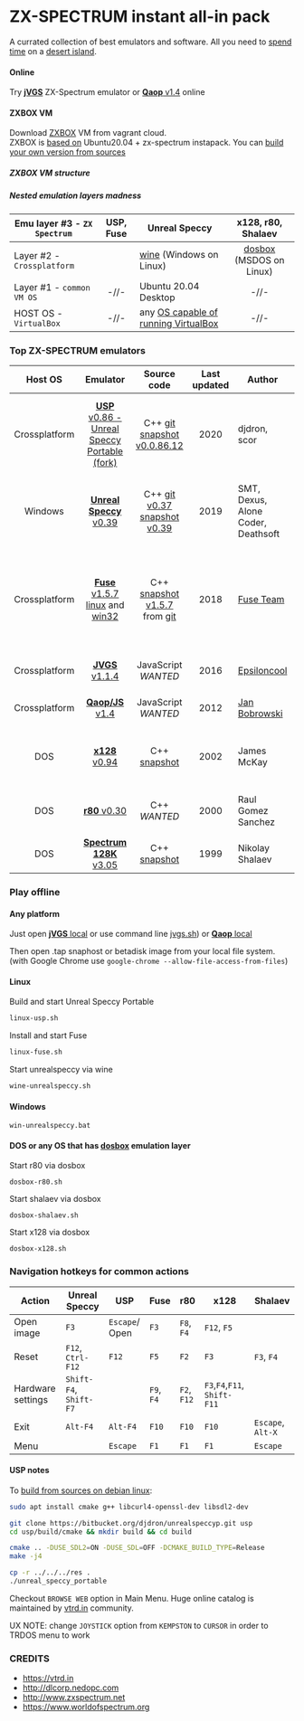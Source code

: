 
# ZX-SPECTRUM instant all-in pack

A currated collection of best emulators and software.
All you need to [spend time](overboot.asm) on a [desert island](#play-offline).

#### Online

Try [**jVGS**](https://reefactor.github.io/zx-spectrum-instapack/emul/jVGS/jvgs-offline.html) ZX-Spectrum emulator 
or [**Qaop** v1.4](https://reefactor.github.io/zx-spectrum-instapack/emul/QAOP/qaop.html#ay#128) online


#### ZXBOX VM
Download [ZXBOX](https://app.vagrantup.com/reefactor/boxes/ZXBOX) VM from vagrant cloud.  
ZXBOX is [based on](build_zxbox.sh) Ubuntu20.04 + zx-spectrum instapack. You can [build your own version from sources](build_zxbox.sh)

##### ZXBOX VM structure
##### Nested emulation layers madness
| Emu layer #3 - `ZX Spectrum` | USP, Fuse  | Unreal Speccy | x128, r80, Shalaev |
|---| :---: |---|:---:|
| Layer #2 - `Crossplatform` |  |  [wine](https://www.winehq.org/) (Windows on Linux) | [dosbox](https://www.dosbox.com/) (MSDOS on Linux) |
| Layer #1 - `common VM OS` | -//- | Ubuntu 20.04 Desktop | -//- |
| HOST OS - `VirtualBox` | -//- | any [OS capable of running VirtualBox](https://www.virtualbox.org/manual/ch01.html#hostossupport)   | -//- |


### Top ZX-SPECTRUM emulators

| Host OS | Emulator | Source code | Last updated | Author | Supported formats | 
|:---:|:---:|:---:|:---:|---|---|
|Crossplatform|[**USP** v0.86 - Unreal Speccy Portable (fork)](emul/USP)| C++ [git](https://github.com/djdron/UnrealSpeccyP) [snapshot v0.0.86.12](emul/src/UnrealSpeccyP-v0.0.86.12.tgz)|2020| djdron, scor |  TRD, FDI, TD0, SCL, UDI, SP, SNA, Z80, TAP, TZX, CSW, SZX, RZX |
|Windows|[**Unreal Speccy** v0.39](emul/US0.39.0/)| C++ [git v0.37](https://github.com/mkoloberdin/unrealspeccy) [snapshot v0.39](http://dlcorp.nedopc.com/viewforum.php?f=27)|2019| SMT, Dexus, Alone Coder, Deathsoft | TRD, FDI, TD0, SCL, UDI, SP, SNA, Z80, TAP, TZX, CSW | 
|Crossplatform|[**Fuse** v1.5.7 linux](linux-fuse.sh) and [win32](emul/fuse-1.5.7-win32/)| C++ [snapshot v1.5.7](emul/src/fuse-1.5.7.tar.gz) from [git](http://fuse-emulator.sourceforge.net/#Source) |2018| [Fuse Team](http://fuse-emulator.sourceforge.net) | Z80, SNA, SZX, PZX, TAP, TZX, DSK, UDI, FDI, TD0, MGT, IMG, D40, D80, SAD, TRD, SCL, OPD |
|Crossplatform|[**JVGS** v1.1.4](emul/jVGS/)|JavaScript *WANTED*|2016| [Epsiloncool](https://viva-games.ru/) | TRD, SCL, TAP, TZX, Z80, ROM |
|Crossplatform|[**Qaop/JS** v1.4](emul/QAOP/)|JavaScript *WANTED*|2012| [Jan Bobrowski](https://torinak.com/qaop) | TAP, Z80, SNA, ROM, SCR |
|DOS| [**x128** v0.94](emul/X128_094) | C++ [snapshot](emul/src/X128) | 2002 | James McKay | TRD, FDI, FDD, SCL, Z80, SNA, SLT, VOC, TZX, BLX |
|DOS| [**r80** v0.30](emul/R80V030) | C++ *WANTED* | 2000 | Raul Gomez Sanchez | TRD, FDI, TAP, SNA, Z80, TZX, SLT, SCL  |
|DOS| [**Spectrum 128K** v3.05](emul/SHAL305) | C++ [snapshot](emul/src/SHAL305)| 1999 | Nikolay Shalaev | TRD, FDI, TD0 TAP, TZX  |


### Play offline

#### Any platform

Just open [**jVGS** local](emul/jVGS/jvgs-offline.html) or use command line [jvgs.sh](jvgs.sh)) or [**Qaop** local](emul/QAOP/qaop.html#ay#128)

Then open .tap snaphost or betadisk image from your local file system.
(with Google Chrome use `google-chrome --allow-file-access-from-files`)



#### Linux

Build and start Unreal Speccy Portable
```bash
linux-usp.sh
```

Install and start Fuse
```bash
linux-fuse.sh
```

Start unrealspeccy via wine
```bash
wine-unrealspeccy.sh
```

#### Windows
```
win-unrealspeccy.bat
```

#### DOS or any OS that has [dosbox](https://www.dosbox.com/download.php?main=1) emulation layer

Start r80 via dosbox
```
dosbox-r80.sh
```

Start shalaev via dosbox
```
dosbox-shalaev.sh
```

Start x128 via dosbox
```
dosbox-x128.sh
```

### Navigation hotkeys for common actions

|Action         |   Unreal Speccy |      USP |   Fuse           |r80|x128|Shalaev|
|---|------|---|---|---|---|---|
|Open image|  `F3`       |`Escape`/ Open| `F3`       |`F8`, `F4`|`F12`, `F5`|
|Reset          | `F12`, `Ctrl-F12`|  `F12` | `F5`      | `F2`| `F3`  | `F3`, `F4`|
|Hardware settings|`Shift-F4`, `Shift-F7`|  | `F9`, `F4`|`F2`, `F12`| `F3`,`F4`,`F11`, `Shift-F11`|    
|Exit              |    `Alt-F4`     | `Alt-F4` |   `F10` |`F10`|`F10`|`Escape`, `Alt-X`|
|Menu              |                   |  `Escape`| `F1`    | `F1`| `F1` | `Escape`|


#### USP notes

To [build from sources on debian linux](emul/build_UnrealSpeccyP_debian.sh):
```bash
sudo apt install cmake g++ libcurl4-openssl-dev libsdl2-dev

git clone https://bitbucket.org/djdron/unrealspeccyp.git usp
cd usp/build/cmake && mkdir build && cd build

cmake .. -DUSE_SDL2=ON -DUSE_SDL=OFF -DCMAKE_BUILD_TYPE=Release
make -j4

cp -r ../../../res .
./unreal_speccy_portable
```

Checkout `BROWSE WEB` option in Main Menu. 
Huge online catalog is maintained by [vtrd.in](https://vtrd.in) community. 

UX NOTE: change `JOYSTICK` option from `KEMPSTON` to `CURSOR` in order to TRDOS menu to work


### CREDITS
* https://vtrd.in
* http://dlcorp.nedopc.com
* http://www.zxspectrum.net
* https://www.worldofspectrum.org
